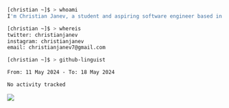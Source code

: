 ```bash
[christian ~]$ > whoami
I'm Christian Janev, a student and aspiring software engineer based in Chicago, IL
```
```bash
[christian ~]$ > whereis
twitter: christianjanev
instagram: christianjanev
email: christianjanev7@gmail.com
```

```bash
[christian ~]$ > github-linguist
```
<!--START_SECTION:waka-->

```txt
From: 11 May 2024 - To: 18 May 2024

No activity tracked
```

<!--END_SECTION:waka-->

![](https://komarev.com/ghpvc/?username=christianjanev)
